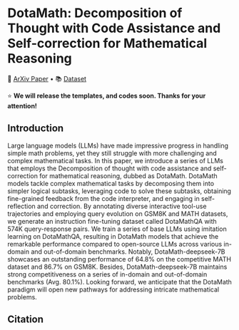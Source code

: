 # DotaMath: Decomposition of Thought with Code Assistance and Self-correction for Mathematical Reasoning


<p>
📃 <a href="">ArXiv Paper</a>
  •
📚 <a href="">Dataset</a>
</p>


⭐ **We will release the templates, and codes soon. Thanks for your attention!**

## Introduction
Large language models (LLMs) have made impressive progress in handling simple math problems, yet they still struggle with more challenging and complex mathematical tasks. In this paper, we introduce a series of LLMs that employs the Decomposition of thought with code assistance and self-correction for mathematical reasoning, dubbed as DotaMath. DotaMath models tackle complex mathematical tasks by decomposing them into simpler logical subtasks, leveraging code to solve these subtasks, obtaining fine-grained feedback from the code interpreter, and engaging in self-reflection and correction. By annotating diverse interactive tool-use trajectories and employing query evolution on GSM8K and MATH datasets, we generate an instruction fine-tuning dataset called DotaMathQA with 574K query-response pairs. We train a series of base LLMs using imitation learning on DotaMathQA, resulting in DotaMath
models that achieve the remarkable performance compared to open-source LLMs across various in-domain and out-of-domain benchmarks. Notably, DotaMath-deepseek-7B showcases an outstanding performance of 64.8% on the competitive MATH dataset and 86.7% on GSM8K. Besides, DotaMath-deepseek-7B maintains strong competitiveness on a series
of in-domain and out-of-domain benchmarks (Avg. 80.1%). Looking forward, we anticipate that the DotaMath paradigm will open new pathways for addressing intricate mathematical problems.

## Citation
